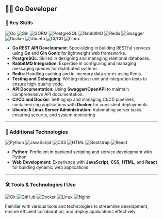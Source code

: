 ## 👨‍💻 Go Developer

### 🚀 Key Skills

![Go](https://img.shields.io/badge/-Go-00ADD8?style=flat&logo=go&logoColor=white)
![Gin](https://img.shields.io/badge/-Gin_Gonic-00ADD8?style=flat&logo=go&logoColor=white)
![GORM](https://img.shields.io/badge/-GORM-3766AB?style=flat&logo=go&logoColor=white)
![PostgreSQL](https://img.shields.io/badge/-PostgreSQL-336791?style=flat&logo=postgresql&logoColor=white)
![RabbitMQ](https://img.shields.io/badge/-RabbitMQ-FF6600?style=flat&logo=rabbitmq&logoColor=white)
![Redis](https://img.shields.io/badge/-Redis-DC382D?style=flat&logo=redis&logoColor=white)
![Swagger](https://img.shields.io/badge/-Swagger-85EA2D?style=flat&logo=swagger&logoColor=black)
![Docker](https://img.shields.io/badge/-Docker-2496ED?style=flat&logo=docker&logoColor=white)
![Ubuntu](https://img.shields.io/badge/-Ubuntu-E95420?style=flat&logo=ubuntu&logoColor=white)
![CI/CD](https://img.shields.io/badge/-CI%2FCD-007EC6?style=flat&logo=gitlab&logoColor=white)
![Linux](https://img.shields.io/badge/-Linux-FCC624?style=flat&logo=linux&logoColor=black)

- **Go REST API Development**: Specializing in building RESTful services using **Go** and **Gin Gonic** for lightweight web frameworks.
- **PostgreSQL**: Skilled in designing and managing relational databases.
- **RabbitMQ Integration**: Expertise in configuring and managing messaging queues for distributed systems.
- **Redis**: Handling caching and in-memory data stores using Redis.
- **Testing and Debugging**: Writing robust unit and integration tests to ensure high-quality code.
- **API Documentation**: Using **Swagger/OpenAPI** to maintain comprehensive API documentation.
- **CI/CD and Docker**: Setting up and managing CI/CD pipelines, containerizing applications with **Docker** for consistent deployments.
- **Ubuntu & Linux Server Administration**: Automating server tasks, ensuring security, and system monitoring.

---

### 🔧 Additional Technologies

![Python](https://img.shields.io/badge/-Python-3776AB?style=flat&logo=python&logoColor=white)
![JavaScript](https://img.shields.io/badge/-JavaScript-F7DF1E?style=flat&logo=javascript&logoColor=black)
![CSS](https://img.shields.io/badge/-CSS-1572B6?style=flat&logo=css3&logoColor=white)
![HTML](https://img.shields.io/badge/-HTML-E34F26?style=flat&logo=html5&logoColor=white)
![Bootstrap](https://img.shields.io/badge/-Bootstrap-7952B3?style=flat&logo=bootstrap&logoColor=white)
![React](https://img.shields.io/badge/-React-61DAFB?style=flat&logo=react&logoColor=black)

- **Python**: Proficient in backend scripting and service development with Python.
- **Web Development**: Experience with **JavaScript**, **CSS**, **HTML**, and **React** for building dynamic web applications.

---

### 🛠 Tools & Technologies I Use

![Git](https://img.shields.io/badge/-Git-F05032?style=flat&logo=git&logoColor=white)
![GitHub](https://img.shields.io/badge/-GitHub-181717?style=flat&logo=github&logoColor=white)
![Docker](https://img.shields.io/badge/-Docker-2496ED?style=flat&logo=docker&logoColor=white)
![Linux](https://img.shields.io/badge/-Linux-FCC624?style=flat&logo=linux&logoColor=black)
![Nginx](https://img.shields.io/badge/-Nginx-269539?style=flat&logo=nginx&logoColor=white)

Familiar with various tools and technologies to streamline development, ensure efficient collaboration, and deploy applications effectively.





